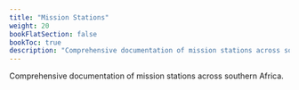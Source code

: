 ```yaml
---
title: "Mission Stations"
weight: 20
bookFlatSection: false
bookToc: true
description: "Comprehensive documentation of mission stations across southern Africa."
---
```


Comprehensive documentation of mission stations across southern Africa.
